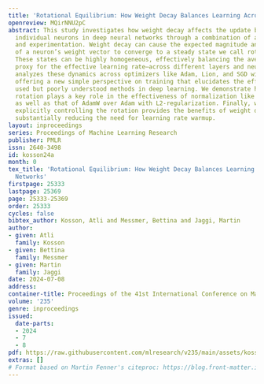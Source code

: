 ```yaml
---
title: 'Rotational Equilibrium: How Weight Decay Balances Learning Across Neural Networks'
openreview: MQirNNU2pC
abstract: This study investigates how weight decay affects the update behavior of
  individual neurons in deep neural networks through a combination of applied analysis
  and experimentation. Weight decay can cause the expected magnitude and angular updates
  of a neuron’s weight vector to converge to a steady state we call rotational equilibrium.
  These states can be highly homogeneous, effectively balancing the average rotation—a
  proxy for the effective learning rate—across different layers and neurons. Our work
  analyzes these dynamics across optimizers like Adam, Lion, and SGD with momentum,
  offering a new simple perspective on training that elucidates the efficacy of widely
  used but poorly understood methods in deep learning. We demonstrate how balanced
  rotation plays a key role in the effectiveness of normalization like Weight Standardization,
  as well as that of AdamW over Adam with L2-regularization. Finally, we show that
  explicitly controlling the rotation provides the benefits of weight decay while
  substantially reducing the need for learning rate warmup.
layout: inproceedings
series: Proceedings of Machine Learning Research
publisher: PMLR
issn: 2640-3498
id: kosson24a
month: 0
tex_title: 'Rotational Equilibrium: How Weight Decay Balances Learning Across Neural
  Networks'
firstpage: 25333
lastpage: 25369
page: 25333-25369
order: 25333
cycles: false
bibtex_author: Kosson, Atli and Messmer, Bettina and Jaggi, Martin
author:
- given: Atli
  family: Kosson
- given: Bettina
  family: Messmer
- given: Martin
  family: Jaggi
date: 2024-07-08
address:
container-title: Proceedings of the 41st International Conference on Machine Learning
volume: '235'
genre: inproceedings
issued:
  date-parts:
  - 2024
  - 7
  - 8
pdf: https://raw.githubusercontent.com/mlresearch/v235/main/assets/kosson24a/kosson24a.pdf
extras: []
# Format based on Martin Fenner's citeproc: https://blog.front-matter.io/posts/citeproc-yaml-for-bibliographies/
---
```

